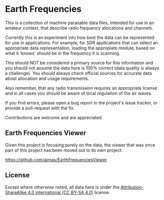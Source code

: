 Earth Frequencies
================

This is a collection of machine parasable data files, intended for use in an
amateur context, that describe radio frequency allocations and channels.

Currently this is an experiment into how best the data can be represented
for use in applications. For example, for SDR applications that can select
an appropriate data representation, loading the appropiate module, based
on what it 'knows' should be in the frequency it is scanning.

This should NOT be considered a primary source for this information and you
should not assume the data here is 100% correct (data quality is always a
challenge). You should always check official sources for accurate data
about allocation and usage requirements. 

Also remember, that any radio transmission requires an appropriate license
and in all cases you should be aware of local regulation of the air waves.

If you find errors, please open a bug report in the project's issue tracker,
or provide a pull-request with the fix.

Contributions are welcome and are appreciated.

Earth Frequencies Viewer
------------------------

Given this project is focusing purely on the data, the viewer that was
once part of this project has been moved out to its own project:

https://github.com/ajmas/EarthFrequenciesViewer


License
-------

Except where otherwise noted, all data here is under the [Attribution-ShareAlike 4.0 International (CC BY-SA 4.0)](https://creativecommons.org/licenses/by-sa/4.0/legalcode) license.
